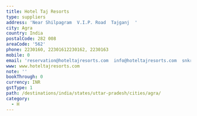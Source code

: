 ```yaml
---
title: Hotel Taj Resorts
type: suppliers
address: 'Near Shilpagram  V.I.P. Road  Tajganj  '
city: Agra
country: India
postalCode: 282 008
areaCode: '562'
phone: 2230160, 22301612230162, 2230163
mobile: 0
email: 'reservation@hoteltajresorts.com  info@hoteltajresorts.com  snkrdm@gmail.com  '
www: www.hoteltajresorts.com
note: ''
bookThrough: 0
currency: INR
gstType: 1
path: /destinations/india/states/uttar-pradesh/cities/agra/
category:
  - H
---
```


